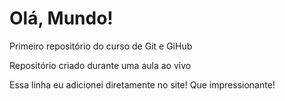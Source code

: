 # Olá, Mundo!
 Primeiro repositório do curso de Git e GiHub

 Repositório criado durante uma aula ao vivo

Essa linha eu adicionei diretamente no site! Que impressionante!

